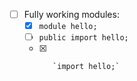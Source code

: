 - [ ] Fully working modules:
    * [x] `module hello;`

    - [ ] `public import hello;`
    - [x]        `import hello;`